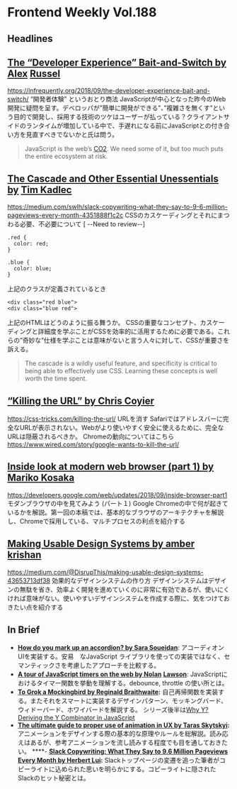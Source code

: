 # Frontend Weekly Vol.188

## Headlines
## [The “Developer Experience” Bait-and-Switch  by](https://infrequently.org/2018/09/the-developer-experience-bait-and-switch/) [A](https://infrequently.org/2018/09/the-developer-experience-bait-and-switch/)[lex](https://infrequently.org/2018/09/the-developer-experience-bait-and-switch/) [Russel](https://infrequently.org/2018/09/the-developer-experience-bait-and-switch/)

https://infrequently.org/2018/09/the-developer-experience-bait-and-switch/
“開発者体験” というおとり商法
JavaScriptが中心となった昨今のWeb開発に疑問を呈す。デベロッパが”簡単に開発ができる”、”複雑さを無くす”という目的で開発し、採用する技術のツケはユーザーが払っている？クライアントサイドのランタイムが増加している中で、手遅れになる前にJavaScriptとの付き合い方を見直すべきでないかと氏は問う。


> JavaScript is the web’s [CO2](https://www.theguardian.com/environment/climate-consensus-97-per-cent/2013/sep/27/global-warming-ipcc-report-humans). We need some of it, but too much puts the entire ecosystem at risk. 


## [The Cascade and Other Essential Unessentials](https://timkadlec.com/remembers/2018-09-10-the-cascade-and-other-essential-unessentials/) [by](https://timkadlec.com/remembers/2018-09-10-the-cascade-and-other-essential-unessentials/) [Tim Kadlec](https://timkadlec.com/remembers/2018-09-10-the-cascade-and-other-essential-unessentials/)

https://medium.com/swlh/slack-copywriting-what-they-say-to-9-6-million-pageviews-every-month-4351888f1c2c
CSSのカスケーディングとそれにまつわる必要、不必要について [ --Need to review--]


    .red {
      color: red;
    }
    
    .blue {
      color: blue;
    }

上記のクラスが定義されているとき


    <div class="red blue">
    <div class="blue red">

上記のHTMLはどうのように振る舞うか。
CSSの重要なコンセプト、カスケーディングと詳細度を学ぶことがCSSを効率的に活用するために必要である。これらの”奇妙な”仕様を学ぶことは意味がないと言う人々に対して、CSSが重要さを訴える。


> The cascade is a wildly useful feature, and specificity is critical to being able to effectively use CSS. Learning these concepts is well worth the time spent.


## [“Killing the URL” by Chris Coyier](https://css-tricks.com/killing-the-url/)

https://css-tricks.com/killing-the-url/
URLを消す
Safariではアドレスバーに完全なURLが表示されない。Webがより使いやすく安全に使えるために、完全なURLは隠蔽されるべきか。
Chromeの動向についてはこちら https://www.wired.com/story/google-wants-to-kill-the-url/

## [Inside look at modern web browser (part 1) by Mariko Kosaka](https://developers.google.com/web/updates/2018/09/inside-browser-part1)

https://developers.google.com/web/updates/2018/09/inside-browser-part1
モダンブラウザの中を見てみよう (パート１)
Google Chromeの中で何が起きているかを解説。第一回の本稿では、基本的なブラウザのアーキテクチャを解説し、Chromeで採用している、マルチプロセスの利点を紹介する


## [Making Usable Design Systems  by amber krishan](https://medium.com/@DisrupThis/making-usable-design-systems-43653713df38)

https://medium.com/@DisrupThis/making-usable-design-systems-43653713df38
効果的なデザインシステムの作り方
デザインシステムはデザインの無駄を省き、効率よく開発を進めていくのに非常に有効であるが、使いにくければ意味がない。使いやすいデザインシステムを作成する際に、気をつけておきたい点を紹介する


## In Brief
- [**How do you mark up an accordion? by Sara Soueidan**](https://www.sarasoueidan.com/blog/accordion-markup/): アコーディオンUIを実装する。安易　なJavaScript ライブラリを使っての実装ではなく、セマンティックさを考慮したアプローチを比較する。
- [**A tour of JavaScript timers on the web by Nolan**](https://nolanlawson.com/2018/09/01/a-tour-of-javascript-timers-on-the-web/) [**Lawson**](https://nolanlawson.com/2018/09/01/a-tour-of-javascript-timers-on-the-web/): JavaScriptにおけるタイマー関数を挙動を理解する。debounce, throttle の使い所とは。
- [**To Grok a Mockingbird by Reginald Braithwaite**](http://raganwald.com/2018/08/30/to-grok-a-mockingbird.html)**:** 自己再帰関数を実装する。またそれをスマートに実装するデザインパターン、モッキングバード、ウィドーバード、ホワイバードを解説する。 シリーズ後半は[Why Y? Deriving the Y Combinator in JavaScript](http://raganwald.com/2018/09/10/why-y.html)
- [**The ultimate guide to proper use of animation in UX by Taras Skytskyi**](https://uxdesign.cc/the-ultimate-guide-to-proper-use-of-animation-in-ux-10bd98614fa9?ref=uxdesignweekly)**:** アニメーションをデザインする際の基本的な原理やルールを総解説。読み応えはあるが、参考アニメーションを流し読みする程度でも目を通しておきたい。
****- [**Slack Copywriting: What They Say to 9.6 Million Pageviews Every Month by Herbert Lui**](https://medium.com/swlh/slack-copywriting-what-they-say-to-9-6-million-pageviews-every-month-4351888f1c2c)**:** Slackトップページの変遷を追った筆者がコピーライトに込められた思いを明らかにする。コピーライトに隠されたSlackのヒット秘密とは。

